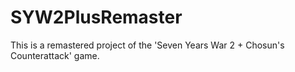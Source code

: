 # SYW2PlusRemaster
This is a remastered project of the 'Seven Years War 2 + Chosun's Counterattack' game.
